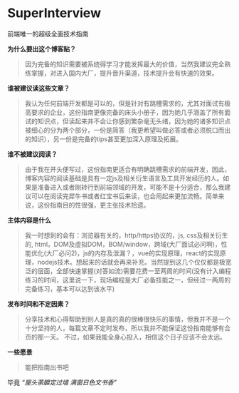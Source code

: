 # SuperInterview
前端唯一的超级全面技术指南




**为什么要出这个博客贴？**

>因为完备的知识需要被系统得学习才能发挥最大的价值，当然我建议完全熟练掌握，对进入国内大厂，提升晋升渠道，技术提升会有快速的效果。



**谁被建议读这些文章？**

>我认为任何前端开发都是可以的，但是针对有跳槽需求的，尤其对面试有极高要求的企业，这份指南更像完备的床头小册子，因为她几乎涵盖了所有面试的知识点，但读起来并不会让你感到繁杂毫无头绪，因为她的诸多知识点被细心的分为两个部分，一份是简答（我更希望叫做必答或者必须脱口而出的知识），另一份是完备的tips甚至更加深入原理及拓展。



**谁不被建议阅读？**

>由于我在开头便写过，这份指南更适合有明确跳槽需求的前端开发，因此，博客内容的阅读基础是具有一定js及相关衍生语言及工具开发经历的人。如果是准备进入或者刚转行到前端领域的开发，可能不是十分适合，那么我建议可以在阅读完犀牛书或者红宝书后来读，也会用起来更加流畅。简单来说，这份指南目的性很强，更主张技术拾遗。



**主体内容是什么**

>我一时想到的会有：浏览器有关的，http/https协议的，js, css及相关衍生的, html，DOM及虚拟DOM，BOM/window，跨域(大厂面试必问啊)，性能优化(大厂必问2)，js的内存及泄漏？，vue的实现原理，react的实现原理，nodejs技术。想起来的话就会再来补充。当然提到这几个仅仅都是极宽泛的层面，全部快速掌握(对答如流)需要花费一至两周的时间(没有计入编程练习的时间，这里说一下，现场编程是大厂必备技能之一，但经过一两周的完备练习，基本可以达到该水平)



**发布时间和不定因素？**

>分享技术和心得帮助到别人是真的真的很棒很快乐的事情，但我并不是一个十分坚持的人，每篇文章不定时发布，所以我并不能保证这份指南能够有合页的那一天。
不过，如果我能全身心投入，相信这个日子应该不会太远。



**一些愿景**

>能把指南出书吧


毕竟 *“屋头荼醾定过墙 满窗日色文书香”*

